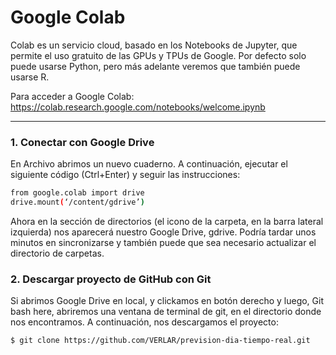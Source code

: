 # Google Colab  
Colab es un servicio cloud, basado en los Notebooks de Jupyter, que permite el uso gratuito de las GPUs y TPUs de Google. Por defecto solo puede usarse Python, pero más adelante veremos que también puede usarse R.

Para acceder a Google Colab: https://colab.research.google.com/notebooks/welcome.ipynb











-------------------------------------------------------------------
### 1. Conectar con Google Drive
En Archivo abrimos un nuevo cuaderno. A continuación, ejecutar el siguiente código (Ctrl+Enter) y seguir las instrucciones:
```bash
from google.colab import drive
drive.mount(‘/content/gdrive’)
```

Ahora en la sección de directorios (el icono de la carpeta, en la barra lateral izquierda) nos aparecerá nuestro Google Drive, gdrive. Podría tardar unos minutos en sincronizarse y también puede que sea necesario actualizar el directorio de carpetas.

### 2. Descargar proyecto de GitHub con Git

Si abrimos Google Drive en local, y clickamos en botón derecho y luego, Git bash here, abriremos una ventana de terminal de git, en el directorio donde nos encontramos.
A continuación, nos descargamos el proyecto:
```bash
$ git clone https://github.com/VERLAR/prevision-dia-tiempo-real.git
```




